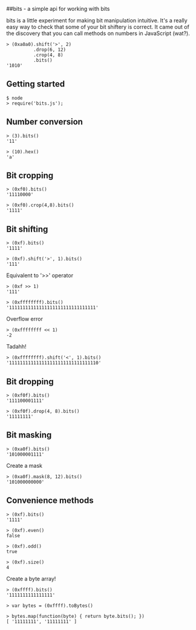 ##bits - a simple api for working with bits

bits is a little experiment for making bit manipulation intuitive. It's a really easy way to check that some of your bit shiftery is correct. It came out of the discovery that you can call methods on numbers in JavaScript (wat?).

    > (0xa0a0).shift('>', 2)
              .drop(6, 12)
              .crop(4, 8)
              .bits()
    '1010'


## Getting started
    $ node
    > require('bits.js');

## Number conversion 
    > (3).bits()
    '11'

    > (10).hex()
    'a'

## Bit cropping
    > (0xf0).bits()
    '11110000'
    
    > (0xf0).crop(4,8).bits()
    '1111'

## Bit shifting
    > (0xf).bits()
    '1111'
    
    > (0xf).shift('>', 1).bits()
    '111'

Equivalent to '>>' operator

    > (0xf >> 1)
    '111'
    
    > (0xffffffff).bits()
    '11111111111111111111111111111111'

Overflow error

    > (0xffffffff << 1)
    -2

Tadahh!

    > (0xffffffff).shift('<', 1).bits()
    '111111111111111111111111111111110'

## Bit dropping
    > (0xf0f).bits()
    '111100001111'
    
    > (0xf0f).drop(4, 8).bits()
    '11111111'

## Bit masking
    > (0xa0f).bits()
    '101000001111'

Create a mask

    > (0xa0f).mask(8, 12).bits()
    '101000000000'

## Convenience methods
    > (0xf).bits()
    '1111'
    
    > (0xf).even()
    false
    
    > (0xf).odd()
    true
    
    > (0xf).size()
    4

Create a byte array!

    > (0xffff).bits()
    '1111111111111111'
    
    > var bytes = (0xffff).toBytes()
    
    > bytes.map(function(byte) { return byte.bits(); })
    [ '11111111', '11111111' ]
